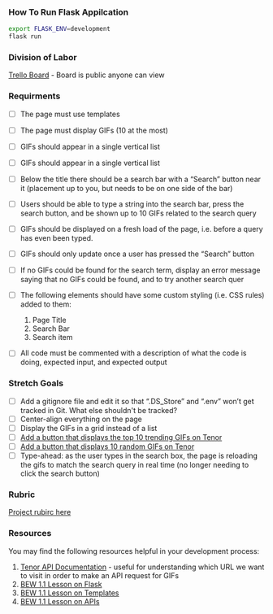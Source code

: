 ### How To Run Flask Appilcation

```bash
export FLASK_ENV=development
flask run
```


### Division of Labor
[Trello Board](https://trello.com/b/TGQ3SeYq/gifsearch) - Board is public anyone can view




### Requirments
- [ ] The page must use templates
- [ ] The page must display GIFs (10 at the most)
- [ ] GIFs should appear in a single vertical list
- [ ] GIFs should appear in a single vertical list
- [ ] Below the title there should be a search bar with a “Search” button near it (placement up to you, but needs to be on one side of the bar)
- [ ] Users should be able to type a string into the search bar, press the search button, and be shown up to 10 GIFs related to the search query
- [ ] GIFs should be displayed on a fresh load of the page, i.e. before a query has even been typed.
- [ ] GIFs should only update once a user has pressed the “Search” button
- [ ] If no GIFs could be found for the search term, display an error message saying that no GIFs could be found, and to try another search quer
- [ ] The following elements should have some custom styling (i.e. CSS rules) added to them:
    1. Page Title
    2. Search Bar
    3. Search item
- [ ] All code must be commented with a description of what the code is doing, expected input, and expected output




### Stretch Goals
- [ ] Add a gitignore file and edit it so that “.DS_Store” and “.env” won’t get tracked in Git. What else shouldn't be tracked?
- [ ] Center-align everything on the page
- [ ] Display the GIFs in a grid instead of a list
- [ ] [Add a button that displays the top 10 trending GIFs on Tenor](https://tenor.com/gifapi/documentation#endpoints-trendinggifs)
- [ ] [Add a button that displays 10 random GIFs on Tenor](https://tenor.com/gifapi/documentation#endpoints-random)
- [ ] Type-ahead: as the user types in the search box, the page is reloading the gifs to match the search query in real time (no longer needing to click the search button)

### Rubric
[Project rubirc here](https://docs.google.com/document/d/1u8zn_w9kQceK1y0f0F6QEWWgP8T7KRsQvQOIvlzyMi0/edit)


### Resources

You may find the following resources helpful in your development process:

1. [Tenor API Documentation](https://tenor.com/gifapi/documentation) - useful for understanding which URL we want to visit in order to make an API request for GIFs
2. [BEW 1.1 Lesson on Flask](https://make-school-courses.github.io/BEW-1.1-RESTful-and-Resourceful-MVC-Architecture/#/./Lessons/03-Intro-to-Flask/README)
3. [BEW 1.1 Lesson on Templates](https://make-school-courses.github.io/BEW-1.1-RESTful-and-Resourceful-MVC-Architecture/#/./Lessons/04-Flask-Templating/README)
4. [BEW 1.1 Lesson on APIs](https://make-school-courses.github.io/BEW-1.1-RESTful-and-Resourceful-MVC-Architecture/#/./Lessons/05-URLs-HTTP-REST-and-Reading-Errors/README)
